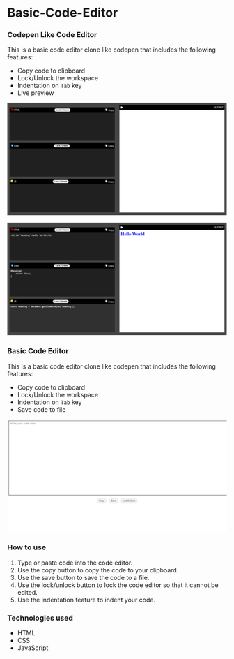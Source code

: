 # Basic-Code-Editor
### Codepen Like Code Editor

This is a basic code editor clone like codepen that includes the following features:

* Copy code to clipboard
* Lock/Unlock the workspace
* Indentation on `Tab` key
* Live preview

![Alt text](./Assets/image.png)

![Alt text](./Assets/image-1.png)
### Basic Code Editor
This is a basic code editor clone like codepen that includes the following features:

* Copy code to clipboard
* Lock/Unlock the workspace
* Indentation on `Tab` key
* Save code to file

![Alt text](./Assets/image-2.png)
### How to use

1. Type or paste code into the code editor.
2. Use the copy button to copy the code to your clipboard.
3. Use the save button to save the code to a file.
4. Use the lock/unlock button to lock the code editor so that it cannot be edited.
5. Use the indentation feature to indent your code.

### Technologies used

* HTML
* CSS
* JavaScript
